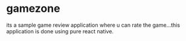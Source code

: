 # gamezone
its a sample  game review application where u can rate the game...this application is done using pure react native.
